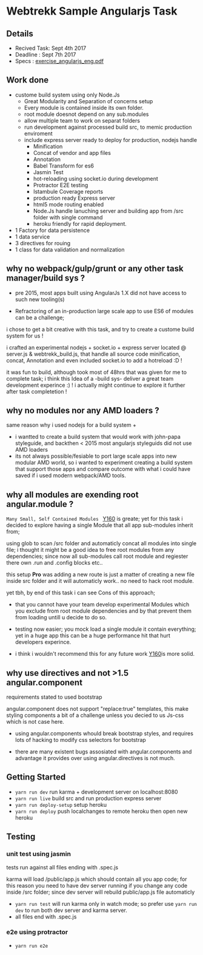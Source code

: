 # Webtrekk Sample Angularjs Task

## Details

- Recived Task: Sept 4th 2017
- Deadline     : Sept 7th 2017
- Specs :  [exercise_angularjs_eng.pdf](../exercise_angularjs_eng.pdf)

## Work done

- custome build system using only Node.Js
  - Great Modularity and Separation of concerns setup
  - Every module is contained inside its own folder.
  - root module doesnot depend on any sub.modules
  - allow multiple team to work on separat folders
  - run development against processed build src, to memic production enviroment
  - include express server ready to deploy for production, nodejs handle
    - Minification
    - Concat of vendor and app files
    - Annotation
    - Babel Transform for es6
    - Jasmin Test
    - hot-reloading using socket.io during development
    - Protractor E2E testing
    - Istambule Coverage reports
    - production ready Express server
    - html5 mode routing enabled
    - Node.Js handle lanuching server and building app from /src folder with single command
    - heroku friendly for rapid deployment.
- 1 Factory for data persistence
- 1 data service
- 3 directives for rouing
- 1 class for data validation and normalization

## why no webpack/gulp/grunt or any other task manager/build sys ?

- pre 2015, most apps built using AngularJs 1.X did not have access to such new tooling(s)

- Refractoring of an in-production large scale app to use ES6 of modules can be a challenge;

i chose to get a bit creative with this task, and try to create a custome build system for us !

i crafted an experimental nodejs + socket.io + express server located @ server.js & webtrekk_build.js, that handle all source code minification, concat, Annotation and even included socket.io to add a hotreload :D !

it was fun to build, although took most of 48hrs that was given for me to complete task; i think this Idea of a -build sys- deliver a great team development experince :) ! i actually might continue to explore it further after task completetion !

## why no modules nor any AMD loaders ?

same reason why i used nodejs for a build system +

- i wantted to create a build system that would work with john-papa styleguide, and backthen < 2015 most angularjs styleguids did not use AMD loaders
- its not always possible/fesiable to port large scale apps into new modular AMD world, so i wanted to experiment creating a build system that support those apps and compare outcome with what i could have saved if i used modern webpack/AMD tools.


## why all modules are exending root angular.module ?

`Many Small, Self Contained Modules ` [Y160](https://github.com/johnpapa/angular-styleguide/blob/master/a1/README.md#style-y160) is greate; yet for this task i decided to explore having a single Module that all app sub-modules inherit from;

using glob to scan /src folder and automaticly concat all modules into single file;
i thought it might be a good idea to free root modules from any dependencies; since now all sub-modules call root module and regiester there own .run and .config blocks etc..

this setup **Pro** was adding a new route is just a matter of creating a new file inside src folder and it will automaticly work.. no need to hack root module.

yet tbh, by end of this task i can see Cons of this approach;

- that you cannot have your team develop experimental Modules which you exclude from root module dependencies and by that prevent them from loading untill u decide to do so.
- testing now easier; you mock load a single module it contain everything; yet in a huge app this can be a huge performance hit that hurt developers experince.

- i think i wouldn't recommend this for any future work [Y160](https://github.com/johnpapa/angular-styleguide/blob/master/a1/README.md#style-y160)is more solid.


## why use directives and not >1.5 angular.component

requirements stated to used bootstrap

angular.component does not support "replace:true" templates, this make styling components a bit of a challenge unless you decied to us Js-css which is not case here.

- using angular.components whould break bootstrap styles, and requires lots of hacking to modify css selectors for bootstrap

- there are many existent bugs assosiated with angular.components and advantage it provides over using angular.directives is not much.


## Getting Started

- `yarn run dev` run karma + development server on localhost:8080
- `yarn run live` build src and run production express server
- `yarn run deploy-setup` setup heroku
- `yarn run deploy` push localchanges to remote heroku then open new heroku


## Testing

### unit test using jasmin

tests run against all files ending with .spec.js

karma will load /public/app.js which should contain all you app code; for this reason you need to have dev server running if you change any code inside /src folder; since dev server will rebuild public/app.js file automaticly

- `yarn run test` will run karma only in watch mode; so prefer use `yarn run dev` to run both dev server and karma server.
- all files end with .spec.js

### e2e using protractor

- `yarn run e2e`